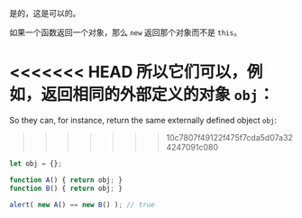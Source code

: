 是的，这是可以的。

如果一个函数返回一个对象，那么 `new` 返回那个对象而不是 `this`。

<<<<<<< HEAD
所以它们可以，例如，返回相同的外部定义的对象 `obj`：
=======
So they can, for instance, return the same externally defined object `obj`:
>>>>>>> 10c7807f49122f475f7cda5d07a324247091c080

```js run no-beautify
let obj = {};

function A() { return obj; }
function B() { return obj; }

alert( new A() == new B() ); // true
```
